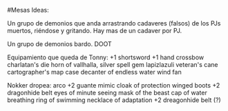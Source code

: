 #Mesas
Ideas:

Un grupo de demonios que anda arrastrando cadaveres (falsos) de los PJs muertos, riéndose y gritando. Hay mas de un cadaver por PJ.

Un grupo de demonios bardo. DOOT

Equipamiento que queda de Tonny:
+1 shortsword
+1 hand crossbow
charlatan's die
horn of vallhalla, silver
spell gem lapizlazuli
veteran's cane
cartographer's map case
decanter of endless water
wind fan


Nokker dropea:
arco +2
guante mimic
cloak of protection
winged boots
+2 dragonhide belt
eyes of minute seeing
mask of the beast
cap of water breathing
ring of swimming
necklace of adaptation
+2 dreagonhide belt (?)
